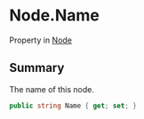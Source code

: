 # Node.Name

Property in [Node](/docs/api/csharp/yarn.node.md)

## Summary


The name of this node.


```csharp
public string Name { get; set; }
```

